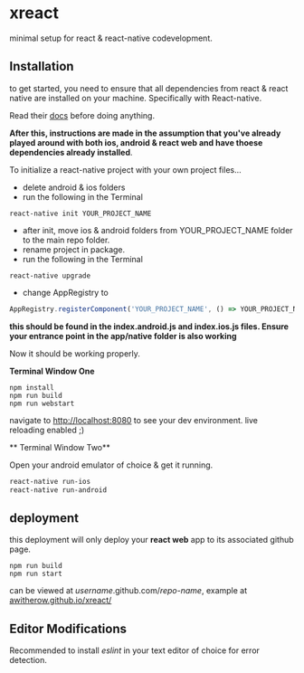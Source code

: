 # xreact

minimal setup for react & react-native codevelopment.

## Installation

to get started, you need to ensure that all dependencies from react & react native are installed on your machine. Specifically with React-native.

Read their [docs](https://facebook.github.io/react-native/docs/getting-started.html) before doing anything.

**After this, instructions are made in the assumption that you've already played around with both ios, android & react web and have thoese dependencies already installed**.

To initialize a react-native project with your own project files...

- delete android & ios folders
- run the following in the Terminal

```
react-native init YOUR_PROJECT_NAME
```
- after init, move ios & android folders from YOUR_PROJECT_NAME folder to the main repo folder.
- rename project in package.
- run the following in the Terminal

```
react-native upgrade
```

- change AppRegistry to

```javascript
AppRegistry.registerComponent('YOUR_PROJECT_NAME', () => YOUR_PROJECT_NAME);
```
**this should be found in the index.android.js and index.ios.js files. Ensure your entrance point in the app/native folder is also working**

Now it should be working properly.

**Terminal Window One**

```
npm install
npm run build
npm run webstart
```
navigate to [http://localhost:8080](localhost:8080) to see your dev environment. live reloading enabled ;)

** Terminal Window Two**

Open your android emulator of choice & get it running.

```bash
react-native run-ios
react-native run-android
```

## deployment

this deployment will only deploy your **react web** app to its associated github page.

```
npm run build
npm run start
```

can be viewed at *username*.github.com/*repo-name*, example at [awitherow.github.io/xreact/](http://awitherow.github.io/xreact/)


## Editor Modifications

Recommended to install *eslint* in your text editor of choice for error detection.
